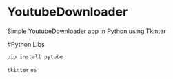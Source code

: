# YoutubeDownloader
Simple YoutubeDownloader app in Python using Tkinter

#Python Libs

`pip install pytube`

`tkinter`
`os`
